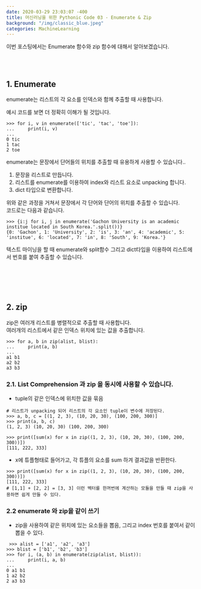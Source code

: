 ```yaml
---
date: 2020-03-29 23:03:07 -400
title: 머신러닝을 위한 Pythonic Code 03 - Enumerate & Zip
background: "/img/classic_blue.jpeg"
categories: MachineLearning
---
```


이번 포스팅에서는 Enumerate 함수와 zip 함수에 대해서 알아보겠습니다.  

<br/>
<br/>

## 1. Enumerate 
enumerate는 리스트의 각 요소를 인덱스와 함께 추출할 때 사용합니다.

예시 코드를 보면 더 정확히 이해가 될 것입니다.  
```
>>> for i, v in enumerate(['tic', 'tac', 'toe']):
...     print(i, v)
...
0 tic
1 tac
2 toe
```

enumerate는 문장에서 단어들의 위치를 추출할 때 유용하게 사용할 수 있습니다..  
1. 문장을 리스트로 만듭니다.  
2. 리스트를 enumerate를 이용하여 index와 리스트 요소로 unpacking 합니다.  
3. dict 타입으로 변환합니다.

위와 같은 과정을 거쳐서 문장에서 각 단어와 단어의 위치를 추출할 수 있습니다.  
코드로는 다음과 같습니다.
```
>>> {i:j for i, j in enumerate('Gachon University is an academic institue located in South Korea.'.split())}
{0: 'Gachon', 1: 'University', 2: 'is', 3: 'an', 4: 'academic', 5: 'institue', 6: 'located', 7: 'in', 8: 'South', 9: 'Korea.'}
```

텍스트 마이닝을 할 때 enumerate와 split함수 그리고 dict타입을 이용하여 리스트에서 번호를 붙여 추출할 수 있습니다.  

<br/>
<br/>
<br/>
<br/>

## 2. zip
zip은 여러개 리스트를 병렬적으로 추출할 때 사용합니다.  
여러개의 리스트에서 같은 인덱스 위치에 있는 값을 추출합니다.  
```
>>> for a, b in zip(alist, blist):
...     print(a, b)
...
a1 b1
a2 b2
a3 b3
```

### 2.1. List Comprehension 과 zip 을 동시에 사용할 수 있습니다.
- tuple의 같은 인덱스에 위치한 값을 묶음
```
# 리스트가 unpacking 되어 리스트의 각 요소인 tuple이 변수에 저장된다.
>>> a, b, c = [(1, 2, 3), (10, 20, 30), (100, 200, 300)]
>>> print(a, b, c)
(1, 2, 3) (10, 20, 30) (100, 200, 300)

>>> print([sum(x) for x in zip((1, 2, 3), (10, 20, 30), (100, 200, 300))])
[111, 222, 333]
```

- x에 튜플형태로 들어가고, 각 튜플의 요소를 sum 하겨 결과값을 반환한다.
```
>>> print([sum(x) for x in zip((1, 2, 3), (10, 20, 30), (100, 200, 300))])
[111, 222, 333]
# [1,1] + [2, 2] = [3, 3] 이런 벡터를 한꺼번에 계산하는 모듈을 만들 때 zip을 사용하면 쉽게 만들 수 있다.
```

### 2.2 enumerate 와 zip을 같이 쓰기
- zip을 사용하여 같은 위치에 있는 요소들을 뽑음, 그리고 index 번호를 붙여서 같이 뽑을 수 있다.
```
 >>> alist = ['a1', 'a2', 'a3']
>>> blist = ['b1', 'b2', 'b3']
>>> for i, (a, b) in enumerate(zip(alist, blist)):
...     print(i, a, b)
...
0 a1 b1
1 a2 b2
2 a3 b3
```








